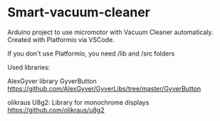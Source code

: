 # Smart-vacuum-cleaner

Arduino project to use micromotor with Vacuum Cleaner automaticaly.<br/>
Created with Platformio via VSCode.

If you don't use Platformio, you need /lib and /src folders

Used libraries:

AlexGyver library GyverButton<br/>
https://github.com/AlexGyver/GyverLibs/tree/master/GyverButton


olikraus U8g2: Library for monochrome displays<br/>
https://github.com/olikraus/u8g2

